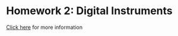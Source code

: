 # Homework 2: Digital Instruments

<a href = "https://ursinus-cs372-s2023.github.io/CoursePage/Assignments/HW2_DigitalInstruments/">Click here</a> for more information